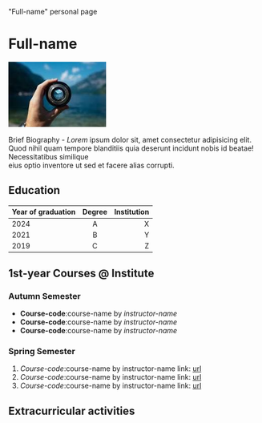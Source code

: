    "Full-name" personal page

Full-name
=========

![profile image](img.jpeg)  

Brief Biography - _Lorem_ ipsum dolor sit, amet consectetur adipisicing elit.  
Quod nihil quam tempore blanditiis quia deserunt incidunt nobis id beatae!  
Necessitatibus similique  
eius optio inventore ut sed et facere alias corrupti.

  

Education
---------


| Year of graduation      | Degree      | Institution |
| :---                    |    :----:   |        ---: |
| 2024                    | A           | X           |
| 2021                    | B           | Y           |
| 2019                    | C           | Z           |


1st-year Courses @ Institute
----------------------------

### Autumn Semester

*   **Course-code**:course-name by _instructor-name_
*   **Course-code**:course-name by _instructor-name_
*   **Course-code**:course-name by _instructor-name_

### Spring Semester

1.  _Course-code_:course-name by instructor-name link: [url](url)
2.  _Course-code_:course-name by instructor-name link: [url](url)
3.  _Course-code_:course-name by instructor-name link: [url](url)

  

Extracurricular activities
--------------------------